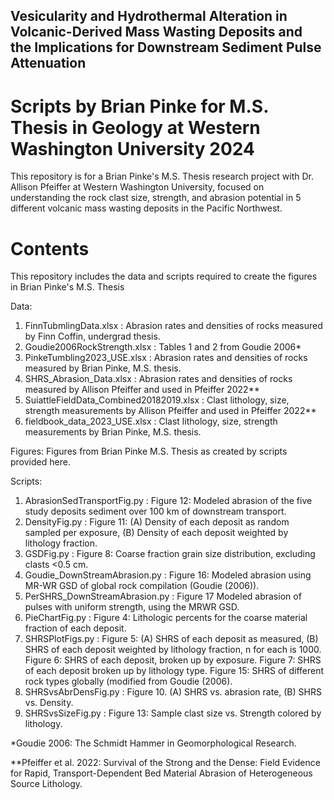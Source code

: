 ## Vesicularity and Hydrothermal Alteration in Volcanic-Derived Mass Wasting Deposits and the Implications for Downstream Sediment Pulse Attenuation

# Scripts by Brian Pinke for M.S. Thesis in Geology at Western Washington University 2024

This repository is for a Brian Pinke's M.S. Thesis research project with Dr. Allison Pfeiffer at Western Washington University, focused on understanding the rock clast size, strength, and abrasion potential in 5 different volcanic mass wasting deposits in the Pacific Northwest. 

# Contents
This repository includes the data and scripts required to create the figures in Brian Pinke's M.S. Thesis 

Data:
1. FinnTubmlingData.xlsx : Abrasion rates and densities of rocks measured by Finn Coffin, undergrad thesis.
2. Goudie2006RockStrength.xlsx : Tables 1 and 2 from Goudie 2006*
3. PinkeTumbling2023_USE.xlsx : Abrasion rates and densities of rocks measured by Brian Pinke, M.S. thesis.
4. SHRS_Abrasion_Data.xlsx : Abrasion rates and densities of rocks measured by Allison Pfeiffer and used in Pfeiffer 2022**
5. SuiattleFieldData_Combined20182019.xlsx : Clast lithology, size, strength measurements by Allison Pfeiffer and used in Pfeiffer 2022**
6. fieldbook_data_2023_USE.xlsx : Clast lithology, size, strength measurements by Brian Pinke, M.S. thesis.

Figures:
Figures from Brian Pinke M.S. Thesis as created by scripts provided here.

Scripts:
1. AbrasionSedTransportFig.py : Figure 12: Modeled abrasion of the five study deposits sediment over 100 km of downstream transport. 
2. DensityFig.py : Figure 11: (A) Density of each deposit as random sampled per exposure, (B) Density of each deposit weighted by lithology fraction.
3. GSDFig.py : Figure 8: Coarse fraction grain size distribution, excluding clasts <0.5 cm.
4. Goudie_DownStreamAbrasion.py : Figure 16: Modeled abrasion using MR-WR GSD of global rock compilation (Goudie (2006)).
5. PerSHRS_DownStreamAbrasion.py : Figure 17 Modeled abrasion of pulses with uniform strength, using the MRWR GSD.
6. PieChartFig.py : Figure 4: Lithologic percents for the coarse material fraction of each deposit.
7. SHRSPlotFigs.py : Figure 5: (A) SHRS of each deposit as measured, (B) SHRS of each deposit weighted by lithology fraction, n for each is 1000. Figure 6: SHRS of each deposit, broken up by exposure. Figure 7: SHRS of each deposit broken up by lithology type. Figure 15: SHRS of different rock types globally (modified from Goudie (2006).
8. SHRSvsAbrDensFig.py : Figure 10. (A) SHRS vs. abrasion rate, (B) SHRS vs. Density.
9. SHRSvsSizeFig.py : Figure 13: Sample clast size vs. Strength colored by lithology.

*Goudie 2006: The Schmidt Hammer in Geomorphological Research.

**Pfeiffer et al. 2022: Survival of the Strong and the Dense: Field Evidence for Rapid, Transport-Dependent Bed Material Abrasion of Heterogeneous Source Lithology.
